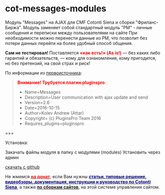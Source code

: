 # cot-messages-modules
Модуль "Messages" на AJAX для CMF Cotonti Siena и сборки "Фриланс-Биржа". Модуль заменяет собой стандартный модуль "PM" - личные сообщения и переписки между пользователями на сайте
При необходимости можно перенести данные из PM, что позволит без потери данных перейти на более удобный способ общения.

<strong>Сам не тестировал! </strong> Поставляется <span style="color: #ff0000;"><strong>«как есть!» (As is!)</strong></span> — без каких либо гарантий и обязательств, — кому для ознакомления, кому пригодится, но без претензий, на свой страх и риск!

По информации из <a href="http://freelance-script.abuyfile.com/wp-content/uploads/2021/05/pervoistochka-jcubegroup_pro_plugins_22-04-21.png" target="_blank" rel="noopener">первоисточника</a>:
<blockquote><strong><span style="color: #ff0000;">Внимание! Трубуется плагин pluginspro</span></strong>

* Name=Messages
* Description=User communication with ajax update and send
* Version=2.6
* Date=2016-10-15
* Author=Kolev Andrew (Attar)
* Copyright= (c) PluginsPro Team 2016
* Requires_plugins=pluginspro</blockquote>
===

Установка:

Закачать файлы модуля в папку с модулями (modules)
Установить через админ

<a href="https://github.com/webitproff/cot-messages-modules" target="_blank" rel="noopener">скачать с github</a>

Не жмемся <a href="https://my.qiwi.com/ALEKSEY-SDQYCDhXJ4" target="_blank" rel="noopener"><span style="color: #ff0000;"><strong>на донат</strong></span></a>, если Вам нужны <a href="http://freelance-script.abuyfile.com/"><span style="color: #000080;"><strong>статьи, типовые решение, видеобзоры, документация, инструкции и руководство по Cotonti Siena</strong></span></a>, а также <strong><a href="http://freelance-script.abuyfile.com/category/builds-freelance-script/">по сборкам сайтов</a></strong>, на этой системе управления сайтом.
